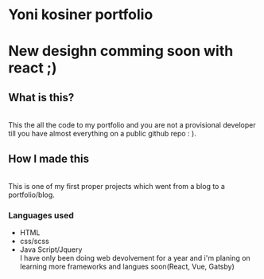 # Yoni kosiner portfolio

# New desighn comming soon with react ;)

## What is this?

<br>This the all the code to my portfolio and you are not a provisional developer till you have almost everything on a public github repo : ).

## How I made this
<br> This is one of my first proper projects which went from a blog to a portfolio/blog.

### Languages used
 * HTML
 * css/scss
 * Java Script/Jquery
<br> I have only been doing web devolvement for a year and i'm planing on learning more frameworks and langues soon(React, Vue, Gatsby)


